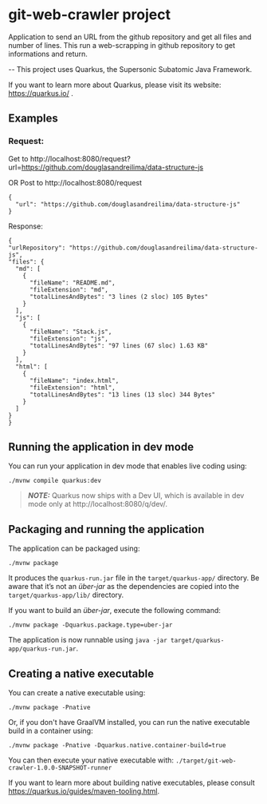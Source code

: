 # git-web-crawler project

Application to send an URL from the github repository and get all files and number of lines.
This run a web-scrapping in github repository to get informations and return.

--
This project uses Quarkus, the Supersonic Subatomic Java Framework.

If you want to learn more about Quarkus, please visit its website: https://quarkus.io/ .

## Examples

### Request:
  Get to http://localhost:8080/request?url=https://github.com/douglasandreilima/data-structure-js
  
  OR Post to http://localhost:8080/request
  ```
  {
    "url": "https://github.com/douglasandreilima/data-structure-js"
  }
  ```
  
  Response:
  
  ```
{
  "urlRepository": "https://github.com/douglasandreilima/data-structure-js",
  "files": {
    "md": [
      {
        "fileName": "README.md",
        "fileExtension": "md",
        "totalLinesAndBytes": "3 lines (2 sloc) 105 Bytes"
      }
    ],
    "js": [
      {
        "fileName": "Stack.js",
        "fileExtension": "js",
        "totalLinesAndBytes": "97 lines (67 sloc) 1.63 KB"
      }
    ],
    "html": [
      {
        "fileName": "index.html",
        "fileExtension": "html",
        "totalLinesAndBytes": "13 lines (13 sloc) 344 Bytes"
      }
    ]
  }
}
```

## Running the application in dev mode

You can run your application in dev mode that enables live coding using:
```shell script
./mvnw compile quarkus:dev
```

> **_NOTE:_**  Quarkus now ships with a Dev UI, which is available in dev mode only at http://localhost:8080/q/dev/.

## Packaging and running the application

The application can be packaged using:
```shell script
./mvnw package
```
It produces the `quarkus-run.jar` file in the `target/quarkus-app/` directory.
Be aware that it’s not an _über-jar_ as the dependencies are copied into the `target/quarkus-app/lib/` directory.

If you want to build an _über-jar_, execute the following command:
```shell script
./mvnw package -Dquarkus.package.type=uber-jar
```

The application is now runnable using `java -jar target/quarkus-app/quarkus-run.jar`.

## Creating a native executable

You can create a native executable using: 
```shell script
./mvnw package -Pnative
```

Or, if you don't have GraalVM installed, you can run the native executable build in a container using: 
```shell script
./mvnw package -Pnative -Dquarkus.native.container-build=true
```

You can then execute your native executable with: `./target/git-web-crawler-1.0.0-SNAPSHOT-runner`

If you want to learn more about building native executables, please consult https://quarkus.io/guides/maven-tooling.html.
